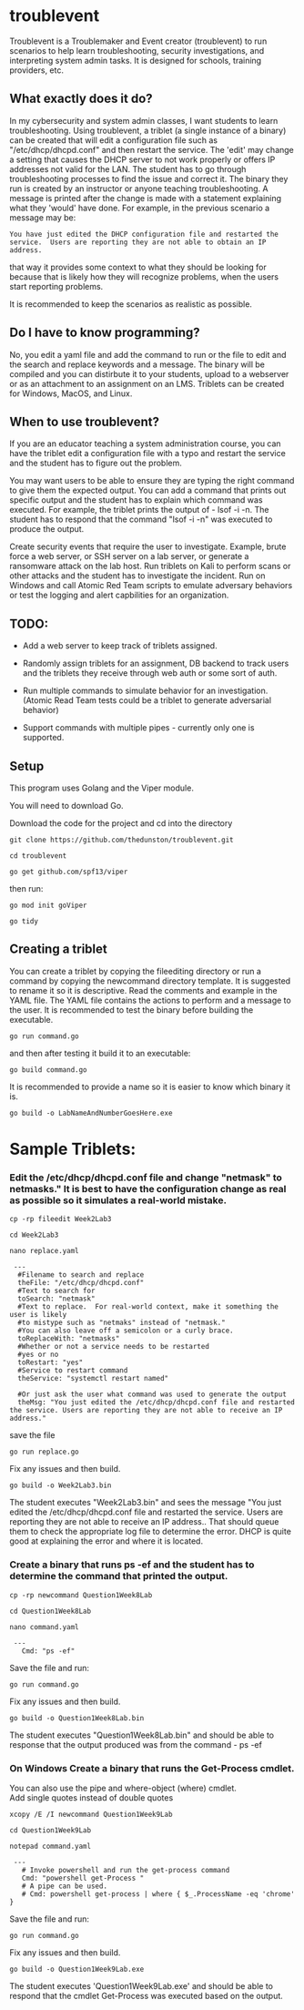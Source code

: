 # troublevent

Troublevent is a Troublemaker and Event creator (troublevent) to run scenarios to help learn troubleshooting, security investigations, and interpreting system admin tasks. It is designed for schools, training providers, etc.

## What exactly does it do?

In my cybersecurity and system admin classes, I want students to learn troubleshooting.  Using troublevent, a triblet (a single instance of a binary) can be created that will edit a configuration file such as "/etc/dhcp/dhcpd.conf" and then restart the service.  The 'edit' may change a setting that causes the DHCP server to not work properly or offers IP addresses not valid for the LAN.  The student has to go through troubleshooting processes to find the issue and correct it.  The binary they run is created by an instructor or anyone teaching troubleshooting.  A message is printed after the change is made with a statement explaining what they 'would' have done.  For example, in the previous scenario a message may be:

    You have just edited the DHCP configuration file and restarted the service.  Users are reporting they are not able to obtain an IP address.
    
that way it provides some context to what they should be looking for because that is likely how they will recognize problems, when the users start reporting problems.

It is recommended to keep the scenarios as realistic as possible.

## Do I have to know programming?

No, you edit a yaml file and add the command to run or the file to edit and the search and replace keywords and a message.  The binary will be compiled and you can distirbute it to your students, upload to a webserver or as an attachment to an assignment on an LMS.  Triblets can be created for Windows, MacOS, and Linux.

## When to use troublevent?

If you are an educator teaching a system administration course, you can have the triblet edit a configuration file with a typo and restart the service and the student has to figure out the problem.

You may want users to be able to ensure they are typing the right command to give them the expected output.  You can add a command that prints out specific output and the student has to explain which command was executed.  For example, the triblet prints the output of - lsof -i -n.  The student has to respond that the command "lsof -i -n" was executed to produce the output.

Create security events that require the user to investigate.  Example, brute force a web server, or SSH server on a lab server, or generate a ransomware attack on the lab host.  Run triblets on Kali to perform scans or other attacks and the student has to investigate the incident.  Run on Windows and call Atomic Red Team scripts to emulate adversary behaviors or test the logging and alert capbilities for an organization.

## TODO:

- Add a web server to keep track of triblets assigned.

- Randomly assign triblets for an assignment, DB backend to track users and the triblets they receive through web auth or some sort of auth.

- Run multiple commands to simulate behavior for an investigation. (Atomic Read Team tests could be a triblet to generate adversarial behavior)

- Support commands with multiple pipes - currently only one is supported.

## Setup

This program uses Golang and the Viper module.

You will need to download Go.

Download the code for the project and cd into the directory

`git clone https://github.com/thedunston/troublevent.git`

`cd troublevent`

`go get github.com/spf13/viper`


then run:

`go mod init goViper`

`go tidy`
 

## Creating a triblet

You can create a triblet by copying the fileediting directory or run a command by copying the newcommand directory template.  It is suggested to rename it so it is descriptive.  Read the comments and example in the YAML file. The YAML file contains the actions to perform and a message to the user.  It is recommended to test the binary before building the executable.

`go run command.go`

and then after testing it build it to an executable:

`go build command.go`

It is recommended to provide a name so it is easier to know which binary it is.

`go build -o LabNameAndNumberGoesHere.exe`

# Sample Triblets:

### Edit the /etc/dhcp/dhcpd.conf file and change "netmask" to netmasks."  It is best to have the configuration change as real as possible so it simulates a real-world mistake.

`cp -rp fileedit Week2Lab3`

`cd Week2Lab3`

`nano replace.yaml`


     ---
      #Filename to search and replace
      theFile: "/etc/dhcp/dhcpd.conf"
      #Text to search for
      toSearch: "netmask"
      #Text to replace.  For real-world context, make it something the user is likely
      #to mistype such as "netmaks" instead of "netmask."
      #You can also leave off a semicolon or a curly brace.
      toReplaceWith: "netmasks"
      #Whether or not a service needs to be restarted
      #yes or no
      toRestart: "yes"
      #Service to restart command
      theService: "systemctl restart named"

      #Or just ask the user what command was used to generate the output
      theMsg: "You just edited the /etc/dhcp/dhcpd.conf file and restarted the service. Users are reporting they are not able to receive an IP address." 
 
save the file

`go run replace.go`

Fix any issues and then build.

`go build -o Week2Lab3.bin`

The student executes "Week2Lab3.bin" and sees the message "You just edited the /etc/dhcp/dhcpd.conf file and restarted the service. Users are reporting they are not able to receive an IP address..  That should queue them to check the appropriate log file to determine the error. DHCP is quite good at explaining the error and where it is located.

### Create a binary that runs ps -ef and the student has to determine the command that printed the output.

`cp -rp newcommand Question1Week8Lab`

`cd Question1Week8Lab`

`nano command.yaml`

     ---
       Cmd: "ps -ef"

Save the file and run:

`go run command.go`

Fix any issues and then build.

`go build -o Question1Week8Lab.bin`

The student executes "Question1Week8Lab.bin" and should be able to response that the output produced was from the command -  ps -ef

### On Windows Create a binary that runs the Get-Process cmdlet.
You can also use the pipe and where-object (where) cmdlet.  
Add single quotes instead of double quotes

`xcopy /E /I newcommand Question1Week9Lab`

`cd Question1Week9Lab`

`notepad command.yaml`

     ---
       # Invoke powershell and run the get-process command
       Cmd: "powershell get-Process "
       # A pipe can be used.
       # Cmd: powershell get-process | where { $_.ProcessName -eq 'chrome' }

Save the file and run:

`go run command.go`

Fix any issues and then build.

`go build -o Question1Week9Lab.exe`

The student executes 'Question1Week9Lab.exe' and should be able to respond that the cmdlet Get-Process was executed based on the output.
